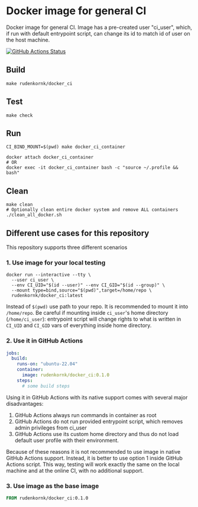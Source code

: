# Docker image for general CI

Docker image for general CI.
Image has a pre-created user "ci_user", which, if run with default entrypoint script, can change its id to match id of user on the host machine.

[![GitHub Actions Status](https://github.com/rudenkornk/docker_ci/actions/workflows/workflow.yml/badge.svg)](https://github.com/rudenkornk/docker_ci/actions)


## Build
```shell
make rudenkornk/docker_ci
```

## Test
```shell
make check
```

## Run
```shell
CI_BIND_MOUNT=$(pwd) make docker_ci_container

docker attach docker_ci_container
# OR
docker exec -it docker_ci_container bash -c "source ~/.profile && bash"
```

## Clean
```shell
make clean
# Optionally clean entire docker system and remove ALL containers
./clean_all_docker.sh
```

## Different use cases for this repository
This repository supports three different scenarios

### 1. Use image for your local testing

```shell
docker run --interactive --tty \
  --user ci_user \
  --env CI_UID="$(id --user)" --env CI_GID="$(id --group)" \
  --mount type=bind,source="$(pwd)",target=/home/repo \
  rudenkornk/docker_ci:latest
```

Instead of `$(pwd)` use path to your repo.
It is recommended to mount it into `/home/repo`.
Be careful if mounting inside `ci_user`'s home directory (`/home/ci_user`): entrypoint script will change rights to what is written in `CI_UID` and `CI_GID` vars of everything inside home directory.

### 2. Use it in GitHub Actions
```yaml
jobs:
  build:
    runs-on: "ubuntu-22.04"
    container:
      image: rudenkornk/docker_ci:0.1.0
    steps:
      # some build steps
```
Using it in GitHub Actions with its native support comes with several major disadvantages:
1. GitHub Actions always run commands in container as root
2. GitHub Actions do not run provided entrypoint script, which removes admin privileges from ci_user
3. GitHub Actions use its custom home directory and thus do not load default user profile with their environment.

Because of these reasons it is not recommended to use image in native GitHub Actions support.
Instead, it is better to use option 1 inside GitHub Actions script. This way, testing will work exactly the same on the local machine and at the online CI, with no additional support.

### 3. Use image as the base image
```Dockerfile
FROM rudenkornk/docker_ci:0.1.0
```

